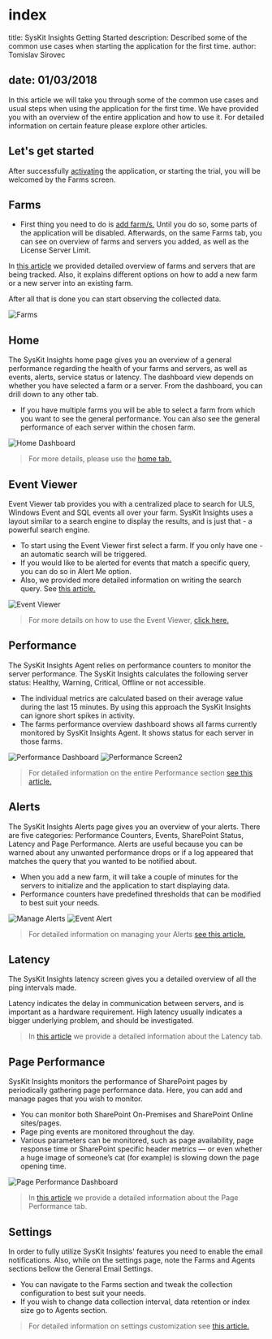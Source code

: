 # index

title: SysKit Insights Getting Started description: Described some of the common use cases when starting the application for the first time. author: Tomislav Sirovec

## date: 01/03/2018

In this article we will take you through some of the common use cases and usual steps when using the application for the first time. We have provided you with an overview of the entire application and how to use it. For detailed information on certain feature please explore other articles.

## Let's get started

After successfully [activating](index.md#internal/activation/online-offline-activation) the application, or starting the trial, you will be welcomed by the Farms screen.

## Farms

* First thing you need to do is [add farm/s.](index.md#internal/get-to-know-insights/farms-screen) Until you do so, some parts of the application will be disabled. Afterwards, on the same Farms tab, you can see on overview of farms and servers you added, as well as the License Server Limit.  

In [this article](index.md#internal/get-to-know-insights/farms-screen) we provided detailed overview of farms and servers that are being tracked. Also, it explains different options on how to add a new farm or a new server into an existing farm.

After all that is done you can start observing the collected data.

![Farms](https://github.com/SysKitTeam/docs-insights/tree/f86fb4e0c57e06ab9945f96fd2a1bfdb4518dee4/getting-started/#img/farms-screen.png)

## Home

The SysKit Insights home page gives you an overview of a general performance regarding the health of your farms and servers, as well as events, alerts, service status or latency. The dashboard view depends on whether you have selected a farm or a server. From the dashboard, you can drill down to any other tab.

* If you have multiple farms you will be able to select a farm from which you want to see the general performance. You can also see the general performance of each server within the chosen farm.

![Home Dashboard](https://github.com/SysKitTeam/docs-insights/tree/f86fb4e0c57e06ab9945f96fd2a1bfdb4518dee4/getting-started/#img/home-dashboard.png)

> For more details, please use the [home tab.](index.md#internal/get-to-know-insights/insights-home)

## Event Viewer

Event Viewer tab provides you with a centralized place to search for ULS, Windows Event and SQL events all over your farm. SysKit Insights uses a layout similar to a search engine to display the results, and is just that - a powerful search engine.

* To start using the Event Viewer first select a farm. If you only have one - an automatic search will be triggered.
* If you would like to be alerted for events that match a specific query, you can do so in Alert Me option.
* Also, we provided more detailed information on writing the search query. See [this article.](index.md#internal/how-to/search-query)

![Event Viewer](https://github.com/SysKitTeam/docs-insights/tree/f86fb4e0c57e06ab9945f96fd2a1bfdb4518dee4/getting-started/#img/event-viewer.png)

> For more details on how to use the Event Viewer, [click here.](index.md#internal/get-to-know-insights/event-viewer)

## Performance

The SysKit Insights Agent relies on performance counters to monitor the server performance. The SysKit Insights calculates the following server status: Healthy, Warning, Critical, Offline or not accessible.

* The individual metrics are calculated based on their average value during the last 15 minutes. By using this approach the SysKit Insights can ignore short spikes in activity.  
* The farms performance overview dashboard shows all farms currently monitored by SysKit Insights Agent. It shows status for each server in those farms. 

![Performance Dashboard](https://github.com/SysKitTeam/docs-insights/tree/f86fb4e0c57e06ab9945f96fd2a1bfdb4518dee4/getting-started/#img/performance-dashboard.png) ![Performance Screen2](https://github.com/SysKitTeam/docs-insights/tree/f86fb4e0c57e06ab9945f96fd2a1bfdb4518dee4/getting-started/#img/performance-screen2.png)

> For detailed information on the entire Performance section [see this article.](index.md#internal/get-to-know-insights/performance-screen)

## Alerts

The SysKit Insights Alerts page gives you an overview of your alerts. There are five categories: Performance Counters, Events, SharePoint Status, Latency and Page Performance. Alerts are useful because you can be warned about any unwanted performance drops or if a log appeared that matches the query that you wanted to be notified about.

* When you add a new farm, it will take a couple of minutes for the servers to initialize and the application to start displaying data.
* Performance counters have predefined thresholds that can be modified to best suit your needs.

![Manage Alerts](https://github.com/SysKitTeam/docs-insights/tree/f86fb4e0c57e06ab9945f96fd2a1bfdb4518dee4/getting-started/#img/manage-alerts.png) ![Event Alert](https://github.com/SysKitTeam/docs-insights/tree/f86fb4e0c57e06ab9945f96fd2a1bfdb4518dee4/getting-started/#img/event-alert.png)

> For detailed information on managing your Alerts [see this article.](index.md#internal/how-to/manage-alerts)

## Latency

The SysKit Insights latency screen gives you a detailed overview of all the ping intervals made.

Latency indicates the delay in communication between servers, and is important as a hardware requirement. High latency usually indicates a bigger underlying problem, and should be investigated.

> In [this article](index.md#internal/get-to-know-insights/latency-screen) we provide a detailed information about the Latency tab.

## Page Performance

SysKit Insights monitors the performance of SharePoint pages by periodically gathering page performance data. Here, you can add and manage pages that you wish to monitor.

* You can monitor both SharePoint On-Premises and SharePoint Online sites/pages.
* Page ping events are monitored throughout the day.
* Various parameters can be monitored, such as page availability, page response time or SharePoint specific header metrics — or even whether a huge image of someone’s cat \(for example\) is slowing down the page opening time.

![Page Performance Dashboard](https://github.com/SysKitTeam/docs-insights/tree/f86fb4e0c57e06ab9945f96fd2a1bfdb4518dee4/getting-started/#img/page-performance.png)

> In [this article](index.md#internal/get-to-know-insights/page-performance-screen) we provide a detailed information about the Page Performance tab.

## Settings

In order to fully utilize SysKit Insights' features you need to enable the email notifications. Also, while on the settings page, note the Farms and Agents sections bellow the General Email Settings.

* You can navigate to the Farms section and tweak the collection configuration to best suit your needs.
* If you wish to change data collection interval, data retention or index size go to Agents section.

> For detailed information on settings customization see [this article.](index.md#internal/how-to/customize-settings)

